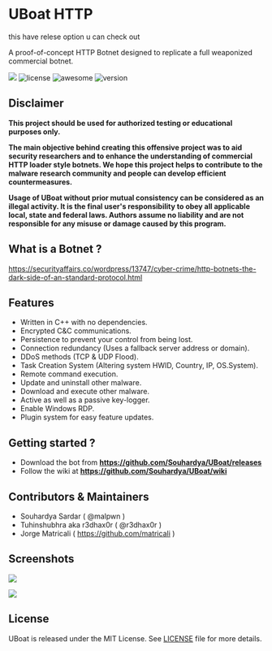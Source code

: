 # UBoat HTTP 

this have relese option u can check out

A proof-of-concept HTTP Botnet designed to replicate a full weaponized commercial botnet.

![](https://image.ibb.co/m5yi9T/spectral_login.png)
![license](https://img.shields.io/badge/license-MIT-brightgreen.svg)
![awesome](https://cdn.rawgit.com/sindresorhus/awesome/d7305f38d29fed78fa85652e3a63e154dd8e8829/media/badge.svg)
![version](https://img.shields.io/badge/version-0.1.0-lightgrey.svg)

## Disclaimer

**This project should be used for authorized testing or educational purposes only.**

**The main objective behind creating this offensive project was to aid security researchers and to enhance the understanding of commercial HTTP loader style botnets.
We hope this project helps to contribute to the malware research community and people can develop efficient countermeasures.**

**Usage of UBoat without prior mutual consistency can be considered as an illegal activity. It is the final user's responsibility to obey all applicable local, state and federal laws. Authors assume no liability and are not responsible for any misuse or damage caused by this program.**

## What is a Botnet ?

https://securityaffairs.co/wordpress/13747/cyber-crime/http-botnets-the-dark-side-of-an-standard-protocol.html

## Features

- Written in C++ with no dependencies.
- Encrypted C&C communications.
- Persistence to prevent your control from being lost.
- Connection redundancy (Uses a fallback server address or domain).
- DDoS methods (TCP & UDP Flood).
- Task Creation System (Altering system HWID, Country, IP, OS.System).
- Remote command execution.
- Update and uninstall other malware.
- Download and execute other malware.
- Active as well as a passive key-logger.
- Enable Windows RDP.
- Plugin system for easy feature updates.

## Getting started ?

- Download the bot from **https://github.com/Souhardya/UBoat/releases**
- Follow the wiki at **https://github.com/Souhardya/UBoat/wiki**


## Contributors & Maintainers

- Souhardya Sardar ( @malpwn )  
- Tuhinshubhra aka r3dhax0r ( @r3dhax0r )
- Jorge Matricali ( https://github.com/matricali )


## Screenshots

![](https://preview.ibb.co/j7frDo/Screenshot_7.png)

![](https://preview.ibb.co/cwyiR8/Screenshot_8.png)

## License

UBoat is released under the MIT License. See [LICENSE](LICENSE) file for more details.
